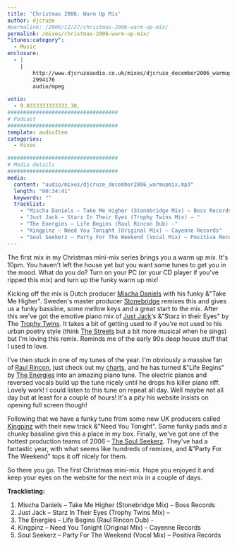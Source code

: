 ```yaml
---
title: 'Christmas 2006: Warm Up Mix'
author: djcruze
#permalink: /2006/12/27/christmas-2006-warm-up-mix/
permalink: /mixes/christmas-2006-warm-up-mix/
"itunes:category":
  - Music
enclosure:
  - |
    |
        http://www.djcruzeaudio.co.uk/mixes/djcruze_december2006_warmupmix.mp3
        2994176
        audio/mpeg
        
votio:
  - 9.0333333333332,30,
###################################
# Podcast
###################################
template: audioItem
categories:
  - Mixes

###################################
# Media details
###################################
media:
  content: "audio/mixes/djcruze_december2006_warmupmix.mp3"
  length: "00:34:41"
  keywords: ""
  tracklist:
    - "Mischa Daniels – Take Me Higher (Stonebridge Mix) – Boss Records"
    - "Just Jack – Starz In Their Eyes (Trophy Twins Mix) – "
    - "The Energies – Life Begins (Raul Rincon Dub) -"
    - "Kingpinz – Need You Tonight (Original Mix) – Cayenne Records"
    - "Soul Seekerz – Party For The Weekend (Vocal Mix) – Positiva Records"
---
```


The first mix in my Christmas mini-mix series brings you a warm up mix. It's 10pm. You haven't left the house yet but you want some tunes to get you in the mood. What do you do? Turn on your PC (or your CD player if you've ripped this mix) and turn up the funky warm up mix!

Kicking off the mix is Dutch producer [Mischa Daniels][1] with his funky &"Take Me Higher". Sweden's master producer [Stonebridge][2] remixes this and gives us a funky bassline, some mellow keys and a great start to the mix. After this we've got the emotive piano mix of [Just Jack][3]&#8216;s &"Starz in their Eyes" by The [Trophy Twins][4]. It takes a bit of getting used to if you're not used to his urban poetry style (think [The Streets][5] but a bit more musical when he sings) but I'm loving this remix. Reminds me of the early 90s deep house stuff that I used to love.

I've then stuck in one of my tunes of the year. I'm obviously a massive fan of [Raul Rincon][6], just check out my [charts][7], and he has turned &"Life Begins" by [The Energies][8] into an amazing piano tune. The electric pianos and reversed vocals build up the tune nicely until he drops his killer piano riff. Lovely work! I could listen to this tune on repeat all day. Well maybe not all day but at least for a couple of hours! It's a pity his website insists on opening full screen though!

Following that we have a funky tune from some new UK producers called [Kingpinz][9] with their new track &"Need You Tonight". Some funky pads and a chunky bassline give this a place in my box. Finally, we've got one of the hottest production teams of 2006 – [The Soul Seekerz][10]. They've had a fantastic year, with what seems like hundreds of remixes, and &"Party For The Weekend" tops it off nicely for them.

So there you go. The first Christmas mini-mix. Hope you enjoyed it and keep your eyes on the website for the next mix in a couple of days.

**Tracklisting:**

  1. Mischa Daniels – Take Me Higher (Stonebridge Mix) – Boss Records
  2. Just Jack – Starz In Their Eyes (Trophy Twins Mix) – 
  3. The Energies – Life Begins (Raul Rincon Dub) -
  4. Kingpinz – Need You Tonight (Original Mix) – Cayenne Records
  5. Soul Seekerz – Party For The Weekend (Vocal Mix) – Positiva Records

<div style="clear:both;">
</div>

 [1]: http://www.mischadaniels.com/
 [2]: http://www.stoneyboy.com/
 [3]: http://www.justjack.co.uk/
 [4]: http://www.trophytwins.co.uk/
 [5]: http://www.the-streets.co.uk/
 [6]: http://www.raulrincon.org/
 [7]: http://www.djcruze.co.uk/cms/category/charts/
 [8]: http://www.myspace.com/theenergies
 [9]: http://www.myspace.com/thekingpinz
 [10]: http://www.myspace.com/soulseekerzmusic